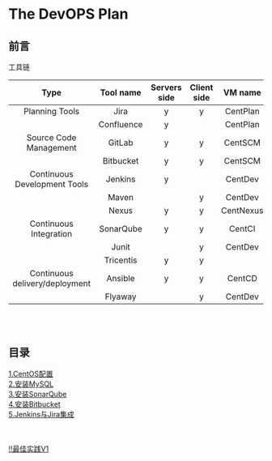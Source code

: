 # The DevOPS Plan #
## 前言 ##
工具链

|Type                   |Tool name  |Servers side   |Client side|VM name    |Dependence |
|:-:                    |:-:        |:-:            |:-:        |:-:        |:-:        |
|Planning Tools         |Jira       |y              |y          |CentPlan   |           |
|                       |Confluence |y              |           |CentPlan   |           |
|Source Code Management |GitLab     |y              |y          |CentSCM    |           |
|                       |Bitbucket  |y              |y          |CentSCM    |           |
|Continuous Development Tools   |Jenkins|y          |           |CentDev    |           |
|                       |Maven      |               |y          |CentDev    |           |
|                       |Nexus      |y              |y          |CentNexus  |           |
|Continuous Integration |SonarQube  |y              |y          |CentCI     |           |
|                       |Junit      |               |y          |CentDev    |           |
|                       |Tricentis  |y              |y           |           |           |
|Continuous delivery/deployment|Ansible|y           |y          |CentCD     |           |
|                       |Flyaway    |               |y          |CentDev    |           |


</br>
</br>


## 目录 ##
[1.CentOS配置](CentOS_configure.md)  
[2.安装MySQL](Install_MySQL.md)  
[3.安装SonarQube](Install_SonarQube.md)  
[4.安装Bitbucket](Install_bitbucket.md)  
[5.Jenkins与Jira集成](Jenkins_integrate_with_Jira.md)  
</br>
</br>    
    
[!!最佳实践V1](Tool-chain-v1.md)